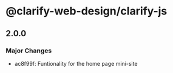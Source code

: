 # @clarify-web-design/clarify-js

## 2.0.0

### Major Changes

- ac8f99f: Funtionality for the home page mini-site
